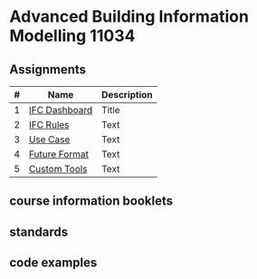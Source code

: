 # Advanced Building Information Modelling 11034
## Assignments

|# |Name         | Description |
|---------- | ----------- | ----------- |
| 1 | [IFC Dashboard](https://github.com/timmcginley/11034/tree/main/A1__Dashboard)   | Title       |
| 2 | [IFC Rules](https://github.com/timmcginley/11034/tree/main/A2__Rules)  | Text        |
| 3 | [Use Case](https://github.com/timmcginley/11034/tree/main/A3__Use_Case)  | Text        |
| 4 | [Future Format](https://github.com/timmcginley/11034/tree/main/A4__Future%20format)   | Text        |
| 5 | [Custom Tools](https://github.com/timmcginley/11034/tree/main/A5__Custom%20tools)  | Text        |

## course information booklets
## standards
## code examples

